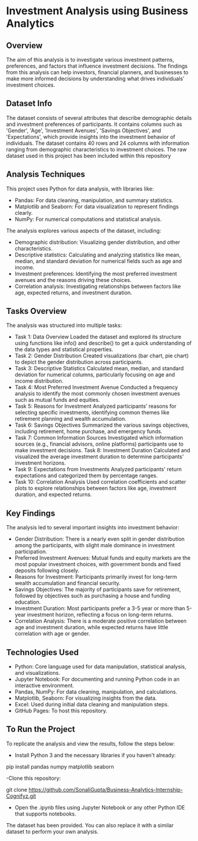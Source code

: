 # Investment Analysis using Business Analytics

## Overview
The aim of this analysis is to investigate various investment patterns, preferences, and factors that influence investment decisions. The findings from this analysis can help investors, financial planners, and businesses to make more informed decisions by understanding what drives individuals' investment choices.

## Dataset Info
The dataset consists of several attributes that describe demographic details and investment preferences of participants. It contains columns such as 'Gender', 'Age', 'Investment Avenues', 'Savings Objectives', and 'Expectations', which provide insights into the investment behavior of individuals. The dataset contains 40 rows and 24 columns with information ranging from demographic characteristics to investment choices. The raw dataset used in this project has been included within this repository

## Analysis Techniques
This project uses Python for data analysis, with libraries like:
* Pandas: For data cleaning, manipulation, and summary statistics.
* Matplotlib and Seaborn: For data visualization to represent findings clearly.
* NumPy: For numerical computations and statistical analysis.
  
The analysis explores various aspects of the dataset, including:
* Demographic distribution: Visualizing gender distribution, and other characteristics.
* Descriptive statistics: Calculating and analyzing statistics like mean, median, and standard deviation for numerical fields such as age and income.
* Investment preferences: Identifying the most preferred investment avenues and the reasons driving these choices.
* Correlation analysis: Investigating relationships between factors like age, expected returns, and investment duration.

## Tasks Overview
The analysis was structured into multiple tasks:
* Task 1: Data Overview
Loaded the dataset and explored its structure using functions like info() and describe() to get a quick understanding of the data types and statistical properties.
* Task 2: Gender Distribution
Created visualizations (bar chart, pie chart) to depict the gender distribution across participants.
* Task 3: Descriptive Statistics
Calculated mean, median, and standard deviation for numerical columns, particularly focusing on age and income distribution.
* Task 4: Most Preferred Investment Avenue
Conducted a frequency analysis to identify the most commonly chosen investment avenues such as mutual funds and equities.
* Task 5: Reasons for Investment
Analyzed participants’ reasons for selecting specific investments, identifying common themes like retirement planning and wealth accumulation.
* Task 6: Savings Objectives
Summarized the various savings objectives, including retirement, home purchase, and emergency funds.
* Task 7: Common Information Sources
Investigated which information sources (e.g., financial advisors, online platforms) participants use to make investment decisions.
  Task 8: Investment Duration
Calculated and visualized the average investment duration to determine participants' investment horizons.
* Task 9: Expectations from Investments
Analyzed participants' return expectations and categorized them by percentage ranges.
* Task 10: Correlation Analysis
Used correlation coefficients and scatter plots to explore relationships between factors like age, investment duration, and expected returns.

## Key Findings
The analysis led to several important insights into investment behavior:
* Gender Distribution: There is a nearly even split in gender distribution among the participants, with slight male dominance in investment participation.
* Preferred Investment Avenues: Mutual funds and equity markets are the most popular investment choices, with government bonds and fixed deposits following closely.
* Reasons for Investment: Participants primarily invest for long-term wealth accumulation and financial security.
* Savings Objectives: The majority of participants save for retirement, followed by objectives such as purchasing a house and funding education.
* Investment Duration: Most participants prefer a 3-5 year or more than 5-year investment horizon, reflecting a focus on long-term returns.
* Correlation Analysis: There is a moderate positive correlation between age and investment duration, while expected returns have little correlation with age or gender.


## Technologies Used
- Python: Core language used for data manipulation, statistical analysis, and visualizations.
- Jupyter Notebook: For documenting and running Python code in an interactive environment.
- Pandas, NumPy: For data cleaning, manipulation, and calculations.
- Matplotlib, Seaborn: For visualizing insights from the data.
- Excel: Used during initial data cleaning and manipulation steps.
- GitHub Pages: To host this repository.

## To Run the Project
To replicate the analysis and view the results, follow the steps below:
- Install Python 3 and the necessary libraries if you haven't already:

pip install pandas numpy matplotlib seaborn

-Clone this repository:

git clone https://github.com/SonaliGupta/Business-Analytics-Internship-Cognifyz.git

- Open the .ipynb files using Jupyter Notebook or any other Python IDE that supports notebooks.

The dataset has been provided. You can also replace it with a similar dataset to perform your own analysis.
